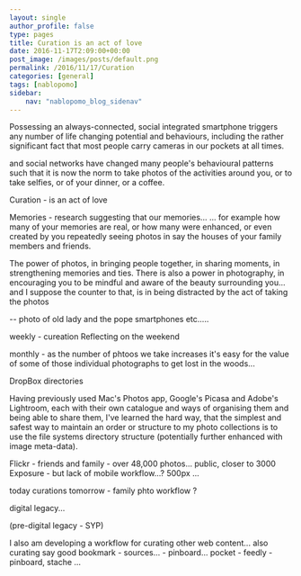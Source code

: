 ```yaml
---
layout: single
author_profile: false
type: pages
title: Curation is an act of love
date: 2016-11-17T2:09:00+00:00
post_image: /images/posts/default.png
permalink: /2016/11/17/Curation
categories: [general]
tags: [nablopomo]
sidebar:
    nav: "nablopomo_blog_sidenav"
---
```

Possessing an always-connected, social integrated smartphone triggers any number of life changing potential and behaviours, including the rather significant fact that most people carry cameras in our pockets at all times.

and social networks have changed many people's behavioural patterns such that it is now the norm to take photos of the activities around you, or to take selfies, or of your dinner, or a coffee.


Curation - is an act of love

Memories - research suggesting that our memories...
... for example how many of your memories are real, or how many were enhanced, or even created by you repeatedly seeing photos in say the houses of your family members and friends.

The power of photos, in bringing people together, in sharing moments, in strengthening memories and ties.
There is also a power in photography, in encouraging you to be mindful and aware of the beauty surrounding you... and I suppose the counter to that, is in being distracted by the act of taking the photos

-- photo of old lady and the pope smartphones etc.....

weekly - cureation
Reflecting on the weekend

monthly - as the number of phtoos we take increases it's easy for the value of some of those individual photographs to get lost in the woods...

DropBox
directories

Having previously used Mac's Photos app, Google's Picasa and Adobe's Lightroom, each with their own catalogue and ways of organising them and being able to share them, I've learned the hard way, that the simplest and safest way to maintain an order or structure to my photo collections is to use the file systems directory structure (potentially further enhanced with image meta-data).


Flickr - friends and family - over 48,000 photos... public, closer to 3000
Exposure - but lack of mobile workflow...?
500px ...



today curations
tomorrow - family phto workflow ?

digital legacy...

(pre-digital legacy - SYP)

I also am developing a workflow for curating other web content...
also curating say good bookmark - sources... - pinboard...
pocket - feedly - pinboard, stache ...
